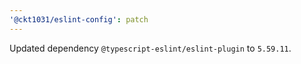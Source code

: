 ```yaml
---
'@ckt1031/eslint-config': patch
---
```


Updated dependency `@typescript-eslint/eslint-plugin` to `5.59.11`.
